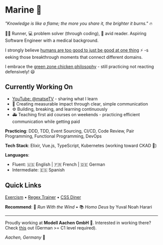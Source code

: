 # Marine 🌊
*"Knowledge is like a flame; the more you share it, the brighter it burns."* 🔥

🏃‍♀️ Runner, 💻 problem solver (through coding), 📖 avid reader. Aspiring Software Engineer with a medical background.

I strongly believe [humans are too good to just be good at one thing](https://www.youtube.com/watch?v=iVN7NyLK4FI) ⚡ -s eeking those breakthrough moments that connect different domains.

I embrace the [green zone chicken philosophy](https://www.youtube.com/watch?v=vjSTNv4gyMM) - still practicing not reacting defensively! 😃


## Currently Working On
- [YouTube: @matseTV](https://www.youtube.com/@matseTV) - sharing what I learn
- 🎯 Creating measurable impact through clear, simple communication
- ⚙️ Building, breaking, and learning continuously
- 🚑 Teaching first aid courses on weekends - practicing efficient communication while getting paid

**Practicing**: DDD, TDD, Event Sourcing, CI/CD, Code Review, Pair Programming, Functional Programming, DevOps 

**Tech Stack**: Elixir, Vue.js, TypeScript, Kubernetes (working toward CKAD 🌱)

**Languages**: 
- Fluent: 🇺🇸 English | 🇫🇷 French | 🇩🇪 German  
- Intermediate: 🇪🇸 Spanish  

## Quick Links
[Exercism](https://exercism.org/dashboard) • [Regex Trainer](https://regexone.com/) • [CSS Diner](https://cssdiner.com/)

**Recommend**: 🍿 *Run With the Wind* • 📚 *Homo Deus* by Yuval Noah Harari

---
Proudly working at **Modell Aachen GmbH** 💼. 
Interested in working there? Check [this](https://www.modell-aachen.de/karriere/senior-software-engineer) out (German >= C1 level required).

*Aachen, Germany* 📍
